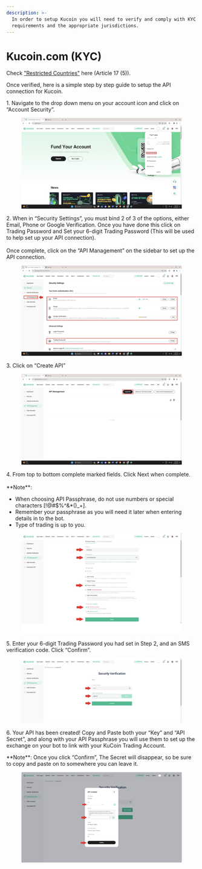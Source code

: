 ```yaml
---
description: >-
  In order to setup Kucoin you will need to verify and comply with KYC
  requirements and the appropriate jurisdictions.
---
```


# Kucoin.com (KYC)

Check ["Restricted Countries"](https://www.kucoin.com/legal/terms-of-use) here (Article 17 (5)).

Once verified, here is a simple step by step guide to setup the API connection for Kucoin.

1\. Navigate to the drop down menu on your account icon and click on “Account Security”.

<figure><img src="../../../.gitbook/assets/image.png" alt=""><figcaption></figcaption></figure>

2\. When in “Security Settings”, you must bind 2 of 3 of the options, either Email, Phone or Google Verification. Once you have done this click on Trading Password and Set your 6-digit Trading Password (This will be used to help set up your API connection).\
\
Once complete, click on the “API Management” on the sidebar to set up the API connection.

<figure><img src="../../../.gitbook/assets/image (1).png" alt=""><figcaption></figcaption></figure>

3\. Click on “Create API”&#x20;

<figure><img src="../../../.gitbook/assets/image (2).png" alt=""><figcaption></figcaption></figure>

4\. From top to bottom complete marked fields. Click Next when complete.\
\
\*\*Note\*\*:&#x20;

* When choosing API Passphrase, do not use numbers or special characters \[!@#$%^&\*()\_+].
* Remember your passphrase as you will need it later when entering details in to the bot.
* Type of trading is up to you.

<figure><img src="../../../.gitbook/assets/image (3).png" alt=""><figcaption></figcaption></figure>

5\. Enter your 6-digit Trading Password you had set in Step 2, and an SMS verification code. Click “Confirm”.

<figure><img src="../../../.gitbook/assets/image (4).png" alt=""><figcaption></figcaption></figure>

6\. Your API has been created! Copy and Paste both your “Key” and “API Secret”, and along with your API Passphrase you will use them to set up the exchange on your bot to link with your KuCoin Trading Account.

\*\*Note\*\*: Once you click “Confirm”, The Secret will disappear, so be sure to copy and paste on to somewhere you can leave it.&#x20;

<figure><img src="../../../.gitbook/assets/image (5).png" alt=""><figcaption></figcaption></figure>
